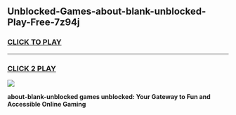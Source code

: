 
## Unblocked-Games-about-blank-unblocked-Play-Free-7z94j
<h3>
<a href="https://premium76.site?title=about-blank-unblocked&ref=12A">CLICK TO PLAY</a></h3>
<hr>

<h3>
<a href="https://premium76.site?title=about-blank-unblocked&ref=12A">CLICK 2 PLAY</a>
  
</h3>

<a href="https://premium76.site?title=about-blank-unblocked&ref=12A"><img src="https://clearcache.store/games.png"></a>


**about-blank-unblocked games unblocked: Your Gateway to Fun and Accessible Online Gaming**
